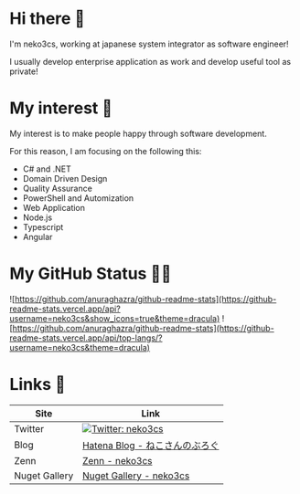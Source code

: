 # Hi there 👋

I'm neko3cs, working at japanese system integrator as software engineer!

I usually develop enterprise application as work and develop useful tool as private!

# My interest 👀

My interest is to make people happy through software development.

For this reason, I am focusing on the following this:

- C# and .NET
- Domain Driven Design
- Quality Assurance
- PowerShell and Automization
- Web Application
- Node.js
- Typescript
- Angular

# My GitHub Status 🐙🐱

![https://github.com/anuraghazra/github-readme-stats](https://github-readme-stats.vercel.app/api?username=neko3cs&show_icons=true&theme=dracula)
![https://github.com/anuraghazra/github-readme-stats](https://github-readme-stats.vercel.app/api/top-langs/?username=neko3cs&theme=dracula)

# Links 🔗

| Site          | Link                                                                                                               |
| ------------- | ------------------------------------------------------------------------------------------------------------------ |
| Twitter       | [![Twitter: neko3cs](https://img.shields.io/twitter/follow/neko3cs.svg?style=social)](https://twitter.com/neko3cs) |
| Blog          | [Hatena Blog - ねこさんのぶろぐ](https://www.neko3cs.net/)                                                         |
| Zenn          | [Zenn - neko3cs](https://zenn.dev/neko3cs)                                                                         |
| Nuget Gallery | [Nuget Gallery - neko3cs](https://www.nuget.org/profiles/neko3cs)                                                  |
